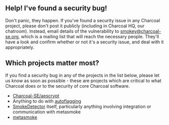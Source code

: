 ## Help! I've found a security bug!
Don't panic, they happen. If you've found a security issue in any Charcoal project, please don't post it publicly
(including in Charcoal HQ, our chatroom). Instead, email details of the vulnerability to 
[smokey@charcoal-se.org](mailto:smokey@charcoal-se.org), which is a mailing list that will reach the necessary people.
They'll have a look and confirm whether or not it's a security issue, and deal with it appropriately.

## Which projects matter most?
If you find a security bug in any of the projects in the list below, please let us know as soon as possible - these are 
projects which are critical to what Charcoal does or to the security of core Charcoal software.

 - [Charcoal-SE/aescrypt](https://github.com/Charcoal-SE/aescrypt)
 - Anything to do with [autoflagging](https://charcoal-se.org/flagging)
 - [SmokeDetector](https://github.com/Charcoal-SE/SmokeDetector) itself, particularly anything involving integration
   or communication with metasmoke
 - [metasmoke](https://github.com/Charcoal-SE/metasmoke)
